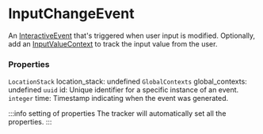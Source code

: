 # InputChangeEvent
An [InteractiveEvent](/taxonomy/reference/events/InteractiveEvent.md) that's triggered when user input is modified. Optionally, add an [InputValueContext](../global-contexts/InputValueContext.md) to track the input value from the user.

### Properties
`LocationStack` location_stack: undefined
`GlobalContexts` global_contexts: undefined
`uuid` id: Unique identifier for a specific instance of an event.
`integer` time: Timestamp indicating when the event was generated.

:::info setting of properties
The tracker will automatically set all the properties.
:::
